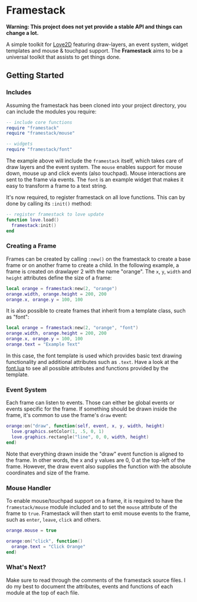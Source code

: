 # Framestack

**Warning: This project does not yet provide a stable API and things can change a lot.**

A simple toolkit for [Love2D](love2d.org/) featuring draw-layers, an event system, widget templates and mouse & touchpad support.
The **Framestack** aims to be a universal toolkit that assists to get things done.

## Getting Started

### Includes

Assuming the framestack has been cloned into your project directory, you can include the modules you require:

```lua
-- include core functions
require "framestack"
require "framestack/mouse"

-- widgets
require "framestack/font"
```

The example above will include the `framestack` itself, which takes care of draw layers and the event system. The `mouse` enables support for mouse down, mouse up and click events (also touchpad). Mouse interactions are sent to the frame via events. The `font` is an example widget that makes it easy to transform a frame to a text string.

It's now required, to register framestack on all love functions. This can by done by calling its `:init()` method:

```lua
-- register framestack to love update
function love.load()
  framestack:init()
end
```

### Creating a Frame

Frames can be created by calling `:new()` on the framestack to create a base frame or on another frame to create a child.
In the following example, a frame is created on drawlayer 2 with the name "orange". The `x`, `y`, `width` and `height` attributes define the size of a frame:

```lua
local orange = framestack:new(2, "orange")
orange.width, orange.height = 200, 200
orange.x, orange.y = 100, 100
```

It is also possible to create frames that inherit from a template class, such as "font":

```lua
local orange = framestack:new(2, "orange", "font")
orange.width, orange.height = 200, 200
orange.x, orange.y = 100, 100
orange.text = "Example Text"
```

In this case, the font template is used which provides basic text drawing functionality and additional attributes such as `.text`. Have a look at the [font.lua](font.lua) to see all possible attributes and functions provided by the template.

### Event System

Each frame can listen to events. Those can either be global events or events specific for the frame. If something should be drawn inside the frame, it's common to use the frame's `draw` event:

```lua
orange:on("draw", function(self, event, x, y, width, height)
  love.graphics.setColor(1, .5, 0, 1)
  love.graphics.rectangle("line", 0, 0, width, height)
end)
```

Note that everything drawn inside the "draw" event function is aligned to the frame. In other words, the x and y values are 0, 0 at the top-left of the frame. However, the draw event also supplies the function with the absolute coordinates and size of the frame.


### Mouse Handler

To enable mouse/touchpad support on a frame, it is required to have the `framestack/mouse` module included and to set the `mouse` attribute of the frame to `true`. Framestack will then start to emit mouse events to the frame, such as `enter`, `leave`, `click` and others.

```lua
orange.mouse = true

orange:on("click", function()
  orange.text = "Click Orange"
end)
```

### What's Next?

Make sure to read through the comments of the framestack source files. I do my best to document the attributes, events and functions of each module at the top of each file.
